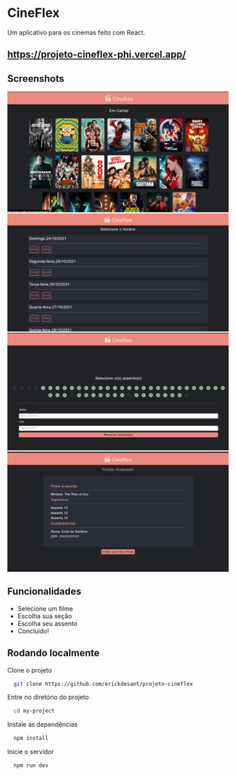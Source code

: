 
# CineFlex

Um aplicativo para os cinemas feito com React.
## https://projeto-cineflex-phi.vercel.app/

## Screenshots

![App Screenshot](public/cineflex1.png)
![App Screenshot](public/cineflex2.png)
![App Screenshot](public/cineflex3.png)
![App Screenshot](public/cineflex4.png)

## Funcionalidades

- Selecione um filme
- Escolha sua seção
- Escolha seu assento
- Concluído!

## Rodando localmente

Clone o projeto

```bash
  git clone https://github.com/erickdesant/projeto-cineflex
```

Entre no diretório do projeto

```bash
  cd my-project
```

Instale as dependências

```bash
  npm install
```

Inicie o servidor

```bash
  npm run dev
```

